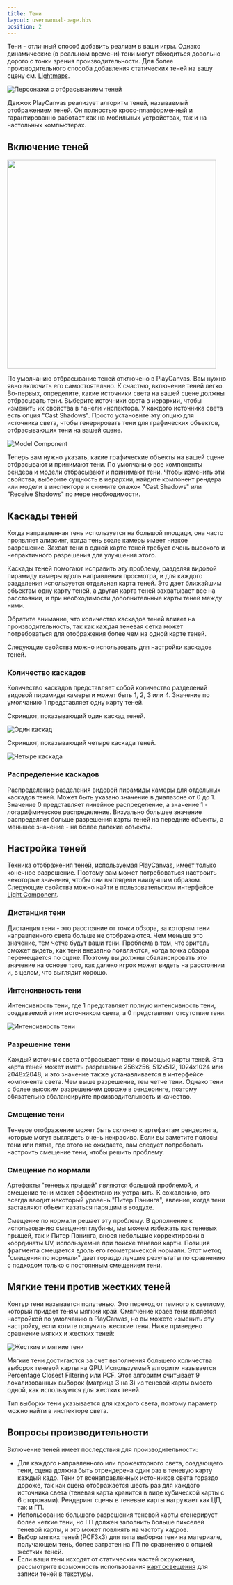 ```yaml
---
title: Тени
layout: usermanual-page.hbs
position: 2
---
```


Тени - отличный способ добавить реализм в ваши игры. Однако динамические (в реальном времени) тени могут обходиться довольно дорого с точки зрения производительности. Для более производительного способа добавления статических теней на вашу сцену см. [Lightmaps][4].

![Персонажи с отбрасыванием теней][1]

Движок PlayCanvas реализует алгоритм теней, называемый отображением теней. Он полностью кросс-платформенный и гарантированно работает как на мобильных устройствах, так и на настольных компьютерах.

## Включение теней

<img loading="lazy" src="/images/user-manual/graphics/lighting/shadows/light-shadow-options.png" width="480">

По умолчанию отбрасывание теней отключено в PlayCanvas. Вам нужно явно включить его самостоятельно. К счастью, включение теней легко. Во-первых, определите, какие источники света на вашей сцене должны отбрасывать тени. Выберите источники света в иерархии, чтобы изменить их свойства в панели инспектора. У каждого источника света есть опция "Cast Shadows". Просто установите эту опцию для источника света, чтобы генерировать тени для графических объектов, отбрасывающих тени на вашей сцене.

![Model Component][6]

Теперь вам нужно указать, какие графические объекты на вашей сцене отбрасывают и принимают тени. По умолчанию все компоненты рендера и модели отбрасывают и принимают тени. Чтобы изменить эти свойства, выберите сущность в иерархии, найдите компонент рендера или модели в инспекторе и снимите флажок "Cast Shadows" или "Receive Shadows" по мере необходимости.

## Каскады теней

Когда направленная тень используется на большой площади, она часто проявляет алиасинг, когда тень возле камеры имеет низкое разрешение. Захват тени в одной карте теней требует очень высокого и непрактичного разрешения для улучшения этого.

Каскады теней помогают исправить эту проблему, разделяя видовой пирамиду камеры вдоль направления просмотра, и для каждого разделения используется отдельная карта теней. Это дает ближайшим объектам одну карту теней, а другая карта теней захватывает все на расстоянии, и при необходимости дополнительные карты теней между ними.

Обратите внимание, что количество каскадов теней влияет на производительность, так как каждая теневая сетка может потребоваться для отображения более чем на одной карте теней.

Следующие свойства можно использовать для настройки каскадов теней.

### Количество каскадов

Количество каскадов представляет собой количество разделений видовой пирамиды камеры и может быть 1, 2, 3 или 4. Значение по умолчанию 1 представляет одну карту теней.

Скриншот, показывающий один каскад теней.

![Один каскад][7]

Скриншот, показывающий четыре каскада теней.

![Четыре каскада][8]

### Распределение каскадов

Распределение разделения видовой пирамиды камеры для отдельных каскадов теней. Может быть указано значение в диапазоне от 0 до 1. Значение 0 представляет линейное распределение, а значение 1 - логарифмическое распределение. Визуально большее значение распределяет больше разрешения карты теней на передние объекты, а меньшее значение - на более далекие объекты.

## Настройка теней

Техника отображения теней, используемая PlayCanvas, имеет только конечное разрешение. Поэтому вам может потребоваться настроить некоторые значения, чтобы они выглядели наилучшим образом. Следующие свойства можно найти в пользовательском интерфейсе [Light Component][2].

### Дистанция тени

Дистанция тени - это расстояние от точки обзора, за которым тени направленного света больше не отображаются. Чем меньше это значение, тем четче будут ваши тени. Проблема в том, что зритель сможет видеть, как тени внезапно появляются, когда точка обзора перемещается по сцене. Поэтому вы должны сбалансировать это значение на основе того, как далеко игрок может видеть на расстоянии и, в целом, что выглядит хорошо.

### Интенсивность тени

Интенсивность тени, где 1 представляет полную интенсивность тени, создаваемой этим источником света, а 0 представляет отсутствие тени.

![Интенсивность тени][9]

### Разрешение тени

Каждый источник света отбрасывает тени с помощью карты теней. Эта карта теней может иметь разрешение 256x256, 512x512, 1024x1024 или 2048x2048, и это значение также устанавливается в интерфейсе компонента света. Чем выше разрешение, тем четче тени. Однако тени с более высоким разрешением дороже в рендеринге, поэтому обязательно сбалансируйте производительность и качество.

### Смещение тени

Теневое отображение может быть склонно к артефактам рендеринга, которые могут выглядеть очень некрасиво. Если вы заметите полосы тени или пятна, где этого не ожидаете, вам следует попробовать настроить смещение тени, чтобы решить проблему.

### Смещение по нормали

Артефакты "теневых прыщей" являются большой проблемой, и смещение тени может эффективно их устранить. К сожалению, это всегда вводит некоторый уровень "Питер Пэнинга", явление, когда тени заставляют объект казаться парящим в воздухе.

Смещение по нормали решает эту проблему. В дополнение к использованию смещения глубины, мы можем избежать как теневых прыщей, так и Питер Пэнинга, внося небольшие корректировки в координаты UV, используемые при поиске теневой карты. Позиция фрагмента смещается вдоль его геометрической нормали. Этот метод "смещения по нормали" дает гораздо лучшие результаты по сравнению с подходом только с постоянным смещением тени.

## Мягкие тени против жестких теней

Контур тени называется полутенью. Это переход от темного к светлому, который придает теням мягкий край. Смягчение краев тени является настройкой по умолчанию в PlayCanvas, но вы можете изменить эту настройку, если хотите получить жесткие тени. Ниже приведено сравнение мягких и жестких теней:

![Жесткие и мягкие тени][3]

Мягкие тени достигаются за счет выполнения большего количества выборок теневой карты на GPU. Используемый алгоритм называется Percentage Closest Filtering или PCF. Этот алгоритм считывает 9 локализованных выборок (матрица 3 на 3) из теневой карты вместо одной, как используется для жестких теней.

Тип выборки тени указывается для каждого света, поэтому параметр можно найти в инспекторе света.

## Вопросы производительности

Включение теней имеет последствия для производительности:

* Для каждого направленного или прожекторного света, создающего тени, сцена должна быть отрендерена один раз в теневую карту каждый кадр. Тени от всенаправленных источников света гораздо дороже, так как сцена отображается шесть раз для каждого источника света (теневая карта хранится в виде кубической карты с 6 сторонами). Рендеринг сцены в теневые карты нагружает как ЦП, так и ГП.
* Использование большего разрешения теневой карты сгенерирует более четкие тени, но ГП должен заполнить больше пикселей теневой карты, и это может повлиять на частоту кадров.
* Выбор мягких теней (PCF3x3) для типа выборки тени на материале, получающем тень, более затратен на ГП по сравнению с опцией жестких теней.
* Если ваши тени исходят от статических частей окружения, рассмотрите возможность использования [карт освещения][4] для записи теней в текстуры.

[1]: /images/user-manual/graphics/lighting/shadows/doom3_shadows.jpg
[2]: /user-manual/packs/components/light
[3]: /images/user-manual/graphics/lighting/shadows/hard_vs_soft.jpg
[4]: /user-manual/graphics/lighting/lightmapping
[5]: /images/user-manual/graphics/lighting/shadows/light-shadow-options.png
[6]: /images/user-manual/scenes/components/component-model.png
[7]: /images/user-manual/graphics/lighting/shadows/shadow_cascades_1.jpg
[8]: /images/user-manual/graphics/lighting/shadows/shadow_cascades_4.jpg
[9]: /images/user-manual/graphics/lighting/shadows/shadow-intensity.gif
